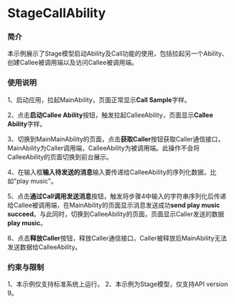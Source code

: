 # StageCallAbility

### 简介

本示例展示了Stage模型启动Ability及Call功能的使用，包括拉起另一个Ability、创建Callee被调用端以及访问Callee被调用端。

### 使用说明

1、启动应用，拉起MainAbility，页面正常显示**Call Sample**字样。

2、点击**启动Callee Ability**按钮，触发拉起CalleeAbility，页面显示**Callee Ability**字样。

3、切换到MainMainAbility的页面，点击**获取Caller**按钮获取Caller通信接口，MainAbility为Caller调用端，CalleeAbility为被调用端。此操作不会将CalleeAbility的页面切换到前台展示。

4、在输入框**输入待发送的消息**输入要传递给CalleeAbility的序列化数据，比如"play music"。

5、点击**通过Call调用发送消息**按钮，触发将步骤4中输入的字符串序列化后传递给Callee被调用端，在MainAbility的页面显示消息发送成功**send play music succeed**。与此同时，切换到CalleeAbility的页面，页面显示Caller发送的数据**play music**。

6、点击**释放Caller**按钮，释放Caller通信接口，Caller被释放后MainAbility无法发送数据给CalleeAbility。

### 约束与限制

1、本示例仅支持标准系统上运行。
2、本示例为Stage模型，仅支持API version 9。
